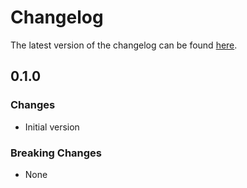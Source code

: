 # Changelog

The latest version of the changelog can be found [here](/Azure/bicep-registry-modules/blob/main/avm/res/dev-center/network-connection/CHANGELOG.md).

## 0.1.0

### Changes

- Initial version

### Breaking Changes

- None
